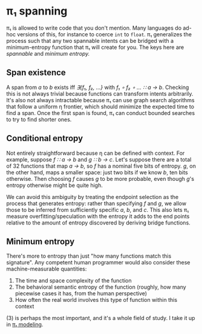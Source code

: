 # π₁ spanning
π₁ is allowed to write code that you don't mention. Many languages do ad-hoc versions of this, for instance to coerce `int` to `float`. π₁ generalizes the process such that any two spannable intents can be bridged with a minimum-entropy function that π₁ will create for you. The keys here are _spannable_ and _minimum entropy._


## Span existence
A span from _a_ to _b_ exists iff _∃{f₁, f₂, ...}_ with _f₁ ∘ f₂ ∘ ... ∷ a → b_. Checking this is not always trivial because functions can transform intents arbitrarily. It's also not always intractable because π₁ can use graph search algorithms that follow a uniform η frontier, which should minimize the expected time to find a span. Once the first span is found, π₁ can conduct bounded searches to try to find shorter ones.


## Conditional entropy
Not entirely straightforward because η can be defined with context. For example, suppose _f ∷ a → b_ and _g ∷ b → c_. Let's suppose there are a total of 32 functions that map _a → b_, so _f_ has a nominal five bits of entropy. _g_, on the other hand, maps a smaller space: just two bits if we know _b_, ten bits otherwise. Then choosing _f_ causes _g_ to be more probable, even though _g_'s entropy otherwise might be quite high.

We can avoid this ambiguity by treating the endpoint selection as the process that generates entropy: rather than specifying _f_ and _g_, we allow those to be inferred from sufficiently specific _a_, _b_, and _c_. This also lets π₁ measure overfitting/speculation with the entropy it adds to the end points relative to the amount of entropy discovered by deriving bridge functions.


## Minimum entropy
There's more to entropy than just "how many functions match this signature". Any competent human programmer would also consider these machine-measurable quantities:

1. The time and space complexity of the function
2. The behavioral semantic entropy of the function (roughly, how many piecewise cases it has, from the human perspective)
3. How often the real world involves this type of function within this context

(3) is perhaps the most important, and it's a whole field of study. I take it up in [π₁ modeling](pi1-modeling.md).
